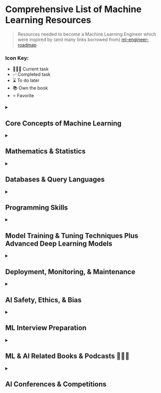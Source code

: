 # Comprehensive List of Machine Learning Resources

> Resources needed to become a Machine Learning Engineer which were inspired by (and many links borrowed from) [ml-engineer-roadmap](https://github.com/enkaranfiles/Machine-Learning-Engineer-Roadmap)

### Icon Key:
- 👩🏼‍💻 Current task
- ✅ Completed task
- ⌛️ To do later
- 📚 Own the book
- ⭐️ Favorite

<details>
<summary><h2>Core Concepts of Machine Learning</h2></summary>

### Fundamentals
- **General ML**
  - [The cold start problem: how to break into machine learning](https://towardsdatascience.com/the-cold-start-problem-how-to-break-into-machine-learning-732ee9fedf1d) ✅
  - [How to Start Learning Machine Learning?](https://www.geeksforgeeks.org/how-to-start-learning-machine-learning/) ✅
  - [How you can get a world-class machine learning education for free](https://elitedatascience.com/learn-machine-learning#step-0) ✅
  - [Getting Started with Applied Machine Learning](https://machinelearningmastery.com/start-here/#getstarted) ✅
  - [Get started with AI and machine learning in 3 months](https://medium.com/@gordicaleksa/get-started-with-ai-and-machine-learning-in-3-months-5236d5e0f230) ✅ ⭐️
  - [HarvardX: Data Science: Machine Learning](https://www.edx.org/learn/machine-learning/harvard-university-data-science-machine-learning) ⌛️

- **Deep Learning**
  - [Inside Deep Learning: Math, Algorithms, Models](https://a.co/d/02Fq4g2S) 📚⌛️
  - [Generative Deep Learning: Teaching Machines To Paint, Write, Compose, and Play](https://a.co/d/05eavlbG) ⌛️
  - [Practical Deep Learning for Coders](https://course.fast.ai) ⌛️

### Core Concepts
- **The Big Picture**
- **Data Preprocessing**
- **Optimization**
- **Model Evaluation**
- **Sampling & Splitting**
- **Ensemble Learning**

### Learning Paradigms
- **Supervised Learning**
  - [The Supervised Learning Workshop](https://www.amazon.com/Supervised-Learning-Workshop-Interactive-Understanding-ebook/dp/B085DQVYHH/)
  - [The Hundred-Page Machine Learning Book](https://www.amazon.com/Hundred-Page-Machine-Learning-Book/dp/199957950X/)
  - [Supervised Learning Crash Course](https://www.youtube.com/watch?v=4qVRBYAdLAo)
  - [An Introduction to Linear Regression](https://www.youtube.com/watch?v=zPG4NjIkCjc)
  - [Supervised Learning | Linear Regression](https://www.youtube.com/watch?v=lv4wQ9JCg8M)
  - [Simple Linear Regression](https://www.youtube.com/watch?v=ZkjP5RJLQF4&list=PLIeGtxpvyG-LoKUpV0fSY8BGKIMIdmfCi)

- **Unsupervised Learning**
  - [Hands-On Unsupervised Learning Using Python](https://www.amazon.com/Hands-Unsupervised-Learning-Using-Python/dp/1492035645/)
  - [Unsupervised learning explained](https://www.youtube.com/watch?v=lEfrr0Yr684)
  - [Unsupervised Learning Crash Course](https://www.youtube.com/watch?v=JnnaDNNb380)

### Essential Libraries
- **Numpy**
  - [Python NumPy tutorials for Beginners](https://www.youtube.com/watch?v=GB9ByFAIAH4)
  - [NumPy tutorials 2020](https://www.youtube.com/watch?v=8Y0qQEh7dJg)
  - [Introduction to NumPy](https://www.youtube.com/watch?v=NVTWjd_UpzM&list=PLzgPDYo_3xukqLLjNeuCxj4CwvkJin03Z)
  - [Introduction to Numerical Computing with NumPy](https://www.youtube.com/watch?v=ZB7BZMhfPgk)

- **Pandas**
  - [Complete Python Pandas Data Science Tutorial](https://www.youtube.com/watch?v=vmEHCJofslg)
  - [Introduction to Data Processing in Python with Pandas](https://www.youtube.com/watch?v=5rNu16O3YNE)
  - [Solving real world data science tasks with Python Pandas!](https://www.youtube.com/watch?v=eMOA1pPVUc4)
  - [Python Pandas by Derek Banas](https://www.youtube.com/watch?v=ZyhVh-qRZPA&list=PL-osiE80TeTsWmV9i9c58mdDCSskIFdDS)

- **Scikit-learn**
  - [Machine Learning with PyTorch and Scikit-Learn](https://a.co/d/03kjoWyM) 📚
  - [Data science From scratch using Python](https://www.amazon.com/Data-Science-Scratch-Principles-Python/dp/1492041130/)
  - [Scikit-Learn Course - Machine Learning in Python Tutorial](https://www.youtube.com/watch?v=pqNCD_5r0IU)
  - [Real-World Python Machine Learning Tutorial w/ Scikit Learn](https://www.youtube.com/watch?v=M9Itm95JzL0)
  - [Machine Learning with Scikit-Learn, Part 1](https://www.youtube.com/watch?v=4PXAztQtoTg)
  - [Machine Learning with scikit-learn Part 2](https://www.youtube.com/watch?v=gK43gtGh49o)
  - [Machine Learning with Python](https://www.youtube.com/watch?v=gmvvaobm7eQ&list=PLeo1K3hjS3uvCeTYTeyfe0-rN5r8zn9rw)
  
- **Pytorch:**
  - [Pytorch Complete Beginner Course](https://www.youtube.com/watch?v=EMXfZB8FVUA&list=PLqnslRFeH2UrcDBWF5mfPGpqQDSta6VK4)
  - [Pytorch Examples](https://github.com/pytorch/examples)
  - [Pytorch Tutorials Yunjey](https://github.com/yunjey/pytorch-tutorial)
  - [Pytorch Tutorials](https://github.com/pytorch/tutorials)
  - [Pytorch Tutorials](https://www.youtube.com/watch?v=2S1dgHpqCdk&list=PLhhyoLH6IjfxeoooqP9rhU3HJIAVAJ3Vz)
  - [Pytorch for Deep Learning](https://www.youtube.com/watch?v=GIsg-ZUy0MY)
  - [Neural Network Programming with Pytorch](https://www.youtube.com/watch?v=v5cngxo4mIg&list=PLZbbT5o_s2xrfNyHZsM6ufI0iZENK9xgG)
  - [Lecture Pytorch (NYU)](https://www.youtube.com/watch?v=0bMe_vCZo30&list=PLLHTzKZzVU9eaEyErdV26ikyolxOsz6mq)
  - [Programming PyTorch for Deep Learning: Creating and Deploying Deep Learning Applications](https://www.amazon.com/Programming-PyTorch-Deep-Learning-Applications/dp/1492045357/ref=sr_1_3?dchild=1&keywords=pytorch&qid=1604315349&s=books&sr=1-3)
  - [Deep Learning with PyTorch: Build, train, and tune neural networks using Python tools](https://www.amazon.com/Deep-Learning-PyTorch-Eli-Stevens/dp/1617295264/ref=sr_1_2?dchild=1&keywords=pytorch&qid=1604315349&s=books&sr=1-2)
  - [Deeplizard: Neural Network Programming - Deep Learning with PyTorch](https://www.youtube.com/playlist?list=PLZbbT5o_s2xrfNyHZsM6ufI0iZENK9xgG)
  - [PyTorch internals](https://blog.ezyang.com/2019/05/pytorch-internals/)

- **Tensorflow & Keras:**
  - [Hands-On Machine Learning with Scikit-Learn, Keras, and TensorFlow: Concepts, Tools, and Techniques to Build Intelligent Systems](https://a.co/d/04EULzBl)
  - [Datacamp: Introduction to TensorFlow in Python](https://www.datacamp.com/courses/introduction-to-tensorflow-in-python)
  - [Datacamp: Deep Learning in Python](https://www.datacamp.com/courses/deep-learning-in-python)
  - [Datacamp: Introduction to Deep Learning with Keras](https://www.datacamp.com/courses/deep-learning-with-keras-in-python)
  - [Datacamp: Advanced Deep Learning with Keras](https://www.datacamp.com/courses/advanced-deep-learning-with-keras-in-python)
  - [Deeplizard: Keras - Python Deep Learning Neural Network API](https://www.youtube.com/playlist?list=PLZbbT5o_s2xrwRnXk_yCPtnqqo4_u2YGL)
  - [Udacity: Intro to TensorFlow for Deep Learning](https://www.udacity.com/course/intro-to-tensorflow-for-deep-learning--ud187)
  - [Deep Learning with Swift for TensorFlow](https://a.co/d/0bcGgzme) 📚

### Advanced Topics
- **Neural Networks**
  - [Neural Networks by 3Blue1Brown](https://www.youtube.com/watch?v=aircAruvnKk&list=PLZHQObOWTQDNU6R1_67000Dx_ZCJB-3pi) ✅ ⭐️
  - [Beginner Intro to Neural Networks](https://www.youtube.com/watch?v=ZzWaow1Rvho&list=PLxt59R_fWVzT9bDxA76AHm3ig0Gg9S3So)
  - [CS231 winter 2016](https://www.youtube.com/watch?v=NfnWJUyUJYU&list=PLkt2uSq6rBVctENoVBg1TpCC7OQi31AlC)
  - [Make Your Own Neural Network (Book)](https://www.amazon.com/Make-Your-Own-Neural-Network-ebook/dp/B01EER4Z4G/)
  - [Neural Networks and Deep Learning: A Textbook](https://www.amazon.com/Neural-Networks-Deep-Learning-Textbook/dp/3319944622/)
  - [Deep Learning (Adaptive Computation and Machine Learning series)](https://www.amazon.com/Deep-Learning-Adaptive-Computation-Machine/dp/0262035618/)
  - [Neural Network Full Course](https://www.youtube.com/watch?v=ob1yS9g-Zcs)
  - [Basics of Neural Networks (3Blue1Brown series)](https://www.youtube.com/playlist?list=PLZHQObOWTQDNU6R1_67000Dx_ZCJB-3pi)
 
- **Natural Language Processing:**
  - [Natural Language Processing with Transformers](https://transformersbook.com/)
  - [Stanford CS224U: Natural Language Understanding \| Spring 2019](https://www.youtube.com/playlist?list=PLoROMvodv4rObpMCir6rNNUlFAn56Js20)
  - [Stanford CS224N: Stanford CS224N: NLP with Deep Learning \| Winter 2019](https://www.youtube.com/playlist?list=PLoROMvodv4rOhcuXMZkNm7j3fVwBBY42z)
  - [CMU: Low-resource NLP Bootcamp 2020](https://www.youtube.com/playlist?list=PL8PYTP1V4I8A1CpCzURXAUa6H4HO7PF2c)
  - [CMU Multilingual NLP 2020](http://demo.clab.cs.cmu.edu/11737fa20/)
  - [Datacamp: Feature Engineering for NLP in Python](https://www.datacamp.com/courses/feature-engineering-for-nlp-in-python)
  - [Datacamp: Natural Language Processing Fundamentals in Python](https://www.datacamp.com/courses/natural-language-processing-fundamentals-in-python)
  - [Datacamp: Regular Expressions in Python](https://www.datacamp.com/courses/regular-expressions-in-python)
  - [Datacamp: RNN for Language Modeling](https://www.datacamp.com/courses/recurrent-neural-networks-for-language-modeling-in-python)
  - [Datacamp: Natural Language Generation in Python](https://www.datacamp.com/courses/natural-language-generation-in-python)
  - [Datacamp: Building Chatbots in Python](https://www.datacamp.com/courses/building-chatbots-in-python)
  - [Datacamp: Sentiment Analysis in Python](https://www.datacamp.com/courses/sentiment-analysis-in-python)
  - [Datacamp: Machine Translation in Python](https://www.datacamp.com/courses/machine-translation-in-python)

- **Generative AI:**
  - [Article: OpenAI Prompt Engineering](https://platform.openai.com/docs/guides/prompt-engineering)
  - [Article: Your AI Product Needs Evals](https://hamel.dev/blog/posts/evals)
  - [Article: Prompting Fundamentals and How to Apply them Effectively](https://eugeneyan.com/writing/prompting/)
  - [Article: Task-Specific LLM Evals that Do & Don't Work](https://eugeneyan.com/writing/evals/)
  - [Article: LLM From the Trenches: 10 Lessons Learned Operationalizing Models at GoDaddy](https://www.godaddy.com/resources/news/llm-from-the-trenches-10-lessons-learned-operationalizing-models-at-godaddy#h-3-prompts-aren-t-portable-across-models)
  - [Article: Prompt Engineering(Liliang Weng)](https://lilianweng.github.io/posts/2023-03-15-prompt-engineering/)
  - [Article: Prompt Engineering 201: Advanced methods and toolkits](https://amatria.in/blog/prompt201)
  - [DeepLearning.AI: Building and Evaluating Advanced RAG Applications](https://www.deeplearning.ai/short-courses/building-evaluating-advanced-rag/)
  - [DeepLearning.AI: Efficiently Serving LLMs](https://www.deeplearning.ai/short-courses/efficiently-serving-llms/)
  - [DeepLearning.AI: Finetuning Large Language Models](https://www.deeplearning.ai/short-courses/finetuning-large-language-models/)
  - [DeepLearning.AI: Vector Databases: from Embeddings to Applications](https://www.deeplearning.ai/short-courses/vector-databases-embeddings-applications/)
  - [DeepLearning.AI: Reinforcement Learning from Human Feedback](https://www.deeplearning.ai/short-courses/reinforcement-learning-from-human-feedback)
  - [DeepLearning.AI: Advanced Retrieval for AI with Chroma](https://www.deeplearning.ai/short-courses/advanced-retrieval-for-ai/)
  - [DeepLearning.AI: Automated Testing for LLMOps](https://www.deeplearning.ai/short-courses/automated-testing-llmops/)
  - [DeepLearning.AI: Red Teaming LLM Applications](https://www.deeplearning.ai/short-courses/red-teaming-llm-applications/)
  - [LLMOps: Building with LLMs](https://www.comet.com/site/llm-course/)
  - [LLM Bootcamp - Spring 2023](https://fullstackdeeplearning.com/llm-bootcamp/spring-2023/)
  - [Large Language Models with Semantic Search](https://www.deeplearning.ai/short-courses/large-language-models-semantic-search)
  - [Karpathy: Intro to Large Language Models](https://www.youtube.com/watch?v=zjkBMFhNj_g)
  - [Karpathy: Let's build the GPT Tokenizer](https://www.youtube.com/watch?v=zduSFxRajkE)
  - [Youtube: A Hackers' Guide to Language Models](https://www.youtube.com/watch?v=jkrNMKz9pWU)
  - [Youtube: A Survey of Techniques for Maximizing LLM Performance](https://www.youtube.com/watch?v=ahnGLM-RC1Y)
  - [Youtube: Prompt Engineering Overview](https://www.youtube.com/watch?v=dOxUroR57xs)
  - [Youtube: Building Blocks for LLM Systems & Products: Eugene Yan](https://www.youtube.com/watch?v=LzeC1AQ-U5o)

### Projects & Resources
- [Andrew ng Machine Learning Course](https://www.youtube.com/watch?v=PPLop4L2eGk&list=PLLssT5z_DsK-h9vYZkQkYNWcItqhlRJLN)
- [Standford CS229: Machine Learning](https://www.youtube.com/watch?v=jGwO_UgTS7I&list=PLoROMvodv4rMiGQp3WXShtMGgzqpfVfbU)
- [Deep Learning Essentials , Mila University](https://courses.edx.org/courses/course-v1:UMontrealX+IVADO-DL-101+1T2020/course/)
- [Deep Learning 2019 by jermy howard- Fast.ai](https://www.youtube.com/watch?v=XfoYk_Z5AkI&list=PLg-t4nYxPnPqoD1vdrBonrkarMZIz3KTx)
- [Machine Learning and Deep Learning Fundamentals](https://www.youtube.com/watch?v=gZmobeGL0Yg&list=PLZbbT5o_s2xq7LwI2y8_QtvuXZedL6tQU)
- [Deep Learning Theories](https://www.youtube.com/watch?v=kCj51pTQPKI&list=PLwUqqMt5en7fFLwSDa9V3JIkDam-WWgqy)
- [Introduction to deep learning fall 2019 - CMU](https://www.youtube.com/watch?v=LmIjgmijyiI&list=PLp-0K3kfddPwz13VqV1PaMXF6V6dYdEsj&index=1)
- [Complete deep learning by krish naik](https://www.youtube.com/watch?v=9jA0KjS7V_c&list=PLZoTAELRMXVPGU70ZGsckrMdr0FteeRUi)
- [Deep Learning for Coders with Fastai and PyTorch: AI Applications Without a PhD](https://www.amazon.com/Deep-Learning-Coders-fastai-PyTorch/dp/1492045527/ref=sr_1_5?dchild=1&keywords=deep+learning&qid=1604315303&s=books&sr=1-5)
- [MLcourse.ai by Yury Kashnitskiy](https://www.youtube.com/watch?v=QKTuw4PNOsU&list=PLVlY_7IJCMJeRfZ68eVfEcu-UcN9BbwiX)
- [Complete machine learning course by Krish Naik](https://www.youtube.com/watch?v=bPrmA1SEN2k&list=PLZoTAELRMXVPBTrWtJkn3wWQxZkmTXGwe)
- [Applied machine learning course 2020](https://www.youtube.com/watch?v=d79mzijMAw0&list=PL_pVmAaAnxIRnSw6wiCpSvshFyCREZmlM)
- [Machine Learning Algorithms](https://www.youtube.com/watch?v=NUXdtN1W1FE&list=PLEiEAq2VkUULNa6MHQAZSOBxzB6HHFXj4)
- [How to make your first Kaggle submission from scratch! (Titanic Dataset)](https://www.youtube.com/watch?v=f1y9wDDxWnA)
- [End to end ML pipeline to solve real-world industry problems | Machine Learning](https://www.youtube.com/watch?v=SH5nlNY5cO4)
- [Building a Movie Recommendation Engine | Machine Learning Projects](https://www.youtube.com/watch?v=XoTwndOgXBM)
- [Face Recognition using PCA | Face Recognition Machine Learning](https://www.youtube.com/watch?v=g4Urfno4aTc)
- [Machine Learning From Scratch](https://www.youtube.com/watch?v=ngLyX54e1LU&list=PLqnslRFeH2Upcrywf-u2etjdxxkL8nl7E)
- [An End-to End Data Science Project on California Housing Price Prediction](https://www.youtube.com/watch?v=kUsNb_gOo_s)
- [Machine Learning Engineering](https://www.amazon.com/Machine-Learning-Engineering-Andriy-Burkov/dp/1999579577/ref=sr_1_2?dchild=1&keywords=machine+learning&qid=1604314928&s=books&sr=1-2)
- [Building Machine Learning Powered Applications: Going from Idea to Product](https://www.amazon.com/Building-Machine-Learning-Powered-Applications/dp/149204511X/ref=sr_1_6?dchild=1&keywords=machine+learning&qid=1604314954&s=books&sr=1-6)
- https://github.com/ZuzooVn/machine-learning-for-software-engineers
- https://github.com/Avik-Jain/100-Days-Of-ML-Code
- https://github.com/yanshengjia/ml-road
- [8 Fun Machine Learning Projects For Beginners](https://elitedatascience.com/machine-learning-projects-for-beginners)
 
### Datasets
- [U.S. Dovernment Datasets](https://data.gov)
- [UC Irvine Machine Learning Dataset Repository](https://archive.ics.uci.edu)
- [GitHub list of public datasets](https://github.com/awesomedata/awesome-public-datasets)
- [70+ machine Learning Datasets](https://data-flair.training/blogs/machine-learning-datasets/)
- [Article on Beginner Level Datasets](https://medium.com/machine-learning-india/getting-started-in-data-science-beginner-level-datasets-376ffe60c6fe)
</details>

</details><details><summary><h2>Mathematics & Statistics</h2></summary>
 
### Basics
- [Essential Math for Data Science: Take Control of Your Data with Fundamental Linear Algebra, Probability, and Statistics](https://a.co/d/0fqGWArP) 📚
- [Broadcasting](https://cs231n.github.io/python-numpy-tutorial/#numpy-broadcasting)

### Linear Algebra
- https://github.com/fastai/numerical-linear-algebra
- [Essence of Linear Algebra by 3Blue1Brown](https://www.youtube.com/watch?v=fNk_zzaMoSs&list=PLZHQObOWTQDPD3MizzM2xVFitgF8hE_ab)
- [Mathematics for Machine Learning (Linear Algebra)](https://www.youtube.com/watch?v=T73ldK46JqE&list=PLiiljHvN6z1_o1ztXTKWPrShrMrBLo5P3)
- [Matrices](https://www.youtube.com/watch?v=eV3NidpjfNg&list=PLEbnTDJUr_IdiveZ4bvOc1Oh2zEp7J8z6)
- [Mathematics for Machine Learning: Linear Algebra](https://www.youtube.com/watch?v=tVQZvJwi-ec)
- [Linear Algebra and Optimization for Machine Learning: A Textbook](https://a.co/d/0gAB515I)

### Calculus
- [Essence of Calculus By 3Blue1Brown](https://www.youtube.com/watch?v=WUvTyaaNkzM&list=PLZHQObOWTQDMsr9K-rj53DwVRMYO3t5Yr)
- [Calculus Introduction](https://www.youtube.com/watch?v=rCxi-O79sVo)
- [Calculus by Professor Leonard](https://www.youtube.com/watch?v=fYyARMqiaag&list=PLF797E961509B4EB5)
- [Calculus full College Course](https://www.youtube.com/watch?v=HfACrKJ_Y2w)
- [Calculus by Khan Academy](https://www.youtube.com/watch?v=EKvHQc3QEow&list=PL19E79A0638C8D449)

### Probability & Statistics
- [Statistics Fundamentals by StatsQuest](https://www.youtube.com/watch?v=qBigTkBLU6g&list=PLblh5JKOoLUK0FLuzwntyYI10UQFUhsY9)
- [Statistics by Khan Academy](https://www.youtube.com/watch?v=uhxtUt_-GyM&list=PL1328115D3D8A2566)
- [Statistics by Professor Leonard](https://www.youtube.com/watch?v=9FtHB7V14Fo&list=PL5102DFDC6790F3D0)
- [Statistics full University Course on Data Science](https://www.youtube.com/watch?v=xxpc-HPKN28)
- [Probability by Khan Academy](https://www.youtube.com/watch?v=uzkc-qNVoOk&list=PLC58778F28211FA19)
- [Probability Basics by 365 Data Science](https://www.youtube.com/watch?v=WsnBNjXP0CM&list=PLaFfQroTgZnxtnfht3BzBHVfxodX9AR9F)
- [Bayesian Statistics Made Simple (Scipy)](https://www.youtube.com/watch?v=-X0BiV9n_fQ)
- [Think Stats: Exploratory Data Analysis][(https://a.co/d/0aDqJBfV)
- [Practical Statistics for Data Scientists: 50+ Essential Concepts Using R and Python](https://www.amazon.com/Practical-Statistics-Data-Scientists-Essential/dp/149207294X/ref=sr_1_1?dchild=1&keywords=statistics&qid=1604311077&s=books&sr=1-1)
- [Naked Statistics](https://www.amazon.com/Naked-Statistics-Stripping-Dread-Data/dp/039334777X/ref=sr_1_2?dchild=1&keywords=statistics&qid=1604311077&s=books&sr=1-2)
- [Machine Learning: A Probabilistic Perspective (Adaptive Computation and Machine Learning series)](https://www.amazon.com/Machine-Learning-Probabilistic-Perspective-Computation/dp/0262018020)
- [Pattern Recognition and Machine Learning (Information Science and Statistics) by Christopher M. Bishop (Author)](https://www.amazon.com/Pattern-Recognition-Learning-Information-Statistics/dp/0387310738)
- [The Elements of Statistical Learning: Data Mining, Inference, and Prediction, Second Edition](https://hastie.su.domains/ElemStatLearn/)
- [Mathematics for Machine Learning](https://mml-book.github.io/)
- [An Introduction to Statistical Learning](https://www.statlearning.com/)
- [Essentials of Statistics by Monica Wahi](https://www.youtube.com/watch?v=8mxrwJcB2eI&list=PL64SCLAD3d1FlVowhKnYrY7JGuVd24HWm&ab_channel=MonikaWahi)

</details><details><summary><h2>Databases & Query Languages</h2></summary>
  
- **Database Concepts**
  - [Column vs Row Oriented Databases](https://www.youtube.com/watch?v=Vw1fCeD06YI)
  - [Introduction to noSQl database](https://www.youtube.com/watch?v=xQnIN9bW0og)
  - [ Nosql vs Sql ](https://www.youtube.com/watch?v=ZS_kXvOeQ5Y)
  - [Udacity: Database Systems Concepts & Design](https://www.udacity.com/course/database-systems-concepts-design--ud150)
  - [Datacamp: Database Design](https://www.datacamp.com/courses/database-design)  
- **SQL and Relational Databases**
  - [Learning MYSQL](https://www.youtube.com/watch?v=a9W7OpS4LfI&list=PLyuRouwmQCjlXvBkTfGeDTq79r9_GoMt9)
  - [Udacity: Intro to relational database](https://www.udacity.com/course/intro-to-relational-databases--ud197)
  - [Datacamp: Introduction to Databases in Python](https://www.datacamp.com/courses/introduction-to-relational-databases-in-python)
  - [Datacamp: Intro to SQL for Data Science](https://www.datacamp.com/courses/intro-to-sql-for-data-science)
  - [Datacamp: Intermediate SQL](https://www.datacamp.com/courses/intermediate-sql)
  - [Datacamp: Joining Data in PostgreSQL](https://www.datacamp.com/courses/joining-data-in-postgresql)
- **Advanced SQL and Data Analysis**
  - [Udacity: SQL for Data Analysis](https://www.udacity.com/course/sql-for-data-analysis--ud198)
  - [Datacamp: Exploratory Data Analysis in SQL](https://www.datacamp.com/courses/sql-for-exploratory-data-analysis)
  - [Datacamp: Applying SQL to Real-World Problems](https://www.datacamp.com/courses/applying-sql-to-real-world-problems)
  - [Datacamp: Analyzing Business Data in SQL](https://www.datacamp.com/courses/analyzing-business-data-in-sql)
  - [Datacamp: Reporting in SQL](https://www.datacamp.com/courses/reporting-in-sql)
  - [Datacamp: Data-Driven Decision Making in SQL](https://www.datacamp.com/courses/data-driven-decision-making-with-sql)
- **NoSQL Databases**
   - [Redis Crash Course](https://www.youtube.com/watch?v=Hbt56gFj998)
   - [5 use Cases of Redis](https://www.youtube.com/watch?v=znjGckK8abw)
</details>

</details><details><summary><h2>Programming Skills</h2></summary>
 
### Data Structures & Algorithms
- [Algorithms by Abdul Bari](https://www.youtube.com/watch?v=0IAPZzGSbME&list=PLDN4rrl48XKpZkf03iYFl-O29szjTrs_O)
- [Algorithms Lectures](https://www.youtube.com/watch?v=aGjL7YXI31Q&list=PLEbnTDJUr_IeHYw_sfBOJ6gk5pie0yP-0)
- [CS Dojo Data structures and Algorithms](https://www.youtube.com/watch?v=bum_19loj9A&list=PLBZBJbE_rGRV8D7XZ08LK6z-4zPoWzu5H)
- [Dynamic Programming](https://www.youtube.com/watch?v=jTjRGe0wRvI&list=PLVrpF4r7WIhTT1hJqZmjP10nxsmrbRvlf)
- [Data Structures by Neso Academy](https://www.youtube.com/watch?v=xLetJpcjHS0&list=PLBlnK6fEyqRj9lld8sWIUNwlKfdUoPd1Y&index=1)
- [Algorithmic Design and Techniques](https://www.edx.org/course/algorithmic-design-and-techniques)
- [Graph Algorithms](https://www.edx.org/course/graph-algorithms)
- [NP-Complete Problems](https://www.edx.org/course/np-complete-problems)
- [Grokking Algorithms: An Illustrated Guide for Programmers and Other Curious People](https://a.co/d/01VSUve4)

### Languages
- **Python:**
  - [Python for Data Analysis: Data Wrangling with pandas, NumPy, and Jupyter](https://a.co/d/0gzV89xk) 📚
  - [Automate The Boring Stuff with Python](https://automatetheboringstuff.com/)
  - [Python Crash Course by Erric Matthes](https://a.co/d/09Tjn2fs)
  - [Learning Python by Mark Lutz](https://www.oreilly.com/library/view/learning-python-5th/9781449355722/)
  - [Python OOP by Corey Schafer](https://www.youtube.com/watch?v=ZDa-Z5JzLYM&list=PL-osiE80TeTsqhIuOqKhwlXsIBIdSeYtc)
  - [Python OOP for beginners](https://www.youtube.com/watch?v=JeznW_7DlB0)
  - [OOP in python](https://www.youtube.com/watch?v=MikphENIrOo)
  - https://towardsdatascience.com/beginners-guide-to-machine-learning-with-python-b9ff35bc9c51
  - [Advanced Python Programming](https://www.youtube.com/watch?v=9VFc55nlVx8&list=PLL2hlSFBmWwyJ9dh3Rrr1sw8l4e4SLMx1&index=1)

- **C++:**
  - [C++ OOP by derek banas](https://www.youtube.com/watch?v=ZOKLjJF54Xc)
  - [C++ Programming All-in-one (beginner to advanced)](https://www.youtube.com/watch?v=_bYFu9mBnr4)
  - [Object Oriented Programming in C++](https://www.youtube.com/watch?v=AGrcyWV7hL8&list=PLrjkTql3jnm-Voi7giH4JITCi6cuZSN42&index=1)
  - [Data Structures using C++](https://www.youtube.com/watch?v=XCyuHSJS7XE&list=PLIY8eNdw5tW_zX3OCzX7NJ8bL1p6pWfgG)

- **Java:**
  - [Easy to Advanced Data Structure using Java](https://www.youtube.com/watch?v=RBSGKlAvoiM&t=10854s)

- **R:**

### Software design & Architecture
- [Designing Machine Learning Systems: An Iterative Process for Production-Ready Applications](https://a.co/d/0iO9WJJB) 📚👩🏼‍💻
- [Software Design using Python](https://www.youtube.com/watch?v=FLtqAi7WNBY&list=PLzMcBGfZo4-nVu4ANTe7NuU0Ny6_oyQmV)
- [A philosophy of Software Design](https://www.youtube.com/watch?v=bmSAYlu0NcY)
- [Software Design in 21st Century by Martin Flower](https://www.youtube.com/watch?v=6wDoopbtEqk)
- [SOLID using Python](https://www.youtube.com/watch?v=acmPg6aV-Zs&list=PLyLkn_nipSjNVOpdOG-nETxKfgEpbubMQ)
- [Be a Better Developer by Using SOLID design principles](https://www.youtube.com/watch?v=rtmFCcjEgEw)

### Design Patterns
- [Design Patterns in Object Oriented Programming](https://www.youtube.com/watch?v=v9ejT8FO-7I&list=PLrhzvIcii6GNjpARdnO4ueTUAVR9eMBpc)
- [Design Patterns in Python](https://www.youtube.com/watch?v=bsyjSW46TDg&t=966s)

</details><details><summary><h2>Model Training & Tuning Techniques Plus Advanced Deep Learning Models</h2></summary>
 
- [Article on Life Cycle of a Data Science Project](https://medium.com/machine-learning-india/the-life-cycle-of-a-data-science-project-d614d8d233b7) ✅
- [Adam: A Method for Stochastic Optimization](https://arxiv.org/abs/1412.6980)
- [Batch Normalization: Accelerating Deep Network Training by Reducing Internal Covariate Shift](https://arxiv.org/abs/1502.03167)
- [Layer Normalization](https://arxiv.org/abs/1607.06450)
- [Intriguing properties of neural networks](https://arxiv.org/abs/1312.6199)
- [Transformer-XL: Attentive Language Models Beyond a Fixed-Length Context](https://arxiv.org/abs/1901.02860)
- [Autoformalization with Large Language Models](https://arxiv.org/abs/2205.12615)
- [Memorizing Transformers](https://arxiv.org/abs/2203.08913)
- [Which Algorithmic Choices Matter at Which Batch Sizes? Insights From a Noisy Quadratic Model](https://arxiv.org/abs/1907.04164)
- [Tensor Programs V: Tuning Large Neural Networks via Zero-Shot Hyperparameter Transfer](https://arxiv.org/abs/2203.03466)
- [A Simple Framework for Contrastive Learning of Visual Representations](https://arxiv.org/abs/2002.05709)

</details><details><summary><h2>Deployment, Monitoring, & Maintenance</h2></summary>
 
### MLOps
- [What are MLOps and Why Does it Matter?](https://medium.com/@ODSC/what-are-mlops-and-why-does-it-matter-8cff060d4067) ✅
- [MLOps: Overview of Machine Learning Operations on the Cloud AISC](https://www.youtube.com/watch?v=VU5Em1qkWDU)
- [Machine Learning Design Patterns: Solutions to Common Challenges in Data Preparation, Model Building, and MLOps](https://www.amazon.com/Machine-Learning-Design-Patterns-Preparation/dp/1098115783/ref=sr_1_1?dchild=1&keywords=MLops&qid=1604314055&s=books&sr=1-1)
- [MLops Community "Videos Collection"](https://www.youtube.com/watch?v=hqxQO7MoQIE&list=PL3vkEKxWd-uvXEsuCAEfQhdvDRc7X_jOx)
- [MLOps: Machine Learning as an Engineering Discipline](https://towardsdatascience.com/ml-ops-machine-learning-as-an-engineering-discipline-b86ca4874a3f)
- [MLOps with Ray](https://a.co/d/0e4j5ycK)

### Testing
- [Python Testing with pytest: Simple, Rapid, Effective, and Scalable](https://www.amazon.com/Python-Testing-pytest-Effective-Scalable/dp/1680502409)
- [Learn Pytest in 60 minutes](https://www.youtube.com/watch?v=bbp_849-RZ4)
- [Pytest: Test Framework](https://www.youtube.com/watch?v=CNB1iRv5hZo&list=PLFGoYjJG_fqoMMmCKLeLGQzh6Jz4CmO2Y)
- [Python testing 101 with Pytest](https://www.youtube.com/watch?v=etosV2IWBF0)
- [Testing Your code with Pytest](https://www.youtube.com/watch?v=LX2ksGYXJ80)

### Cloud
- [Introduction to Cloud](https://www.youtube.com/watch?v=usYySG1nbfI)
- [Cloud Computing Full Course](https://www.youtube.com/watch?v=EN4fEbcFZ_E)
- [Aws for Beginners](https://www.youtube.com/watch?v=k1RI5locZE4)
- [What is serverless?](https://www.youtube.com/watch?v=Fx3ZGy-mbV4)
- [Introduction to AWS Lambda and Serverless Architecture](https://www.youtube.com/watch?v=EBSdyoO3goc)
- [AWS S3 Tutorial](https://www.youtube.com/watch?v=9HsEMyKrlnw)
- [AWS SageMaker for ML and DL](https://www.youtube.com/watch?v=LkR3GNDB0HI&list=PLZoTAELRMXVONh5mHrXowH6-dgyWoC_Ew)

### Containerization
- [Docker for Beginners](https://www.youtube.com/watch?v=fqMOX6JJhGo)
- [This is how docker works! The fun way](https://www.youtube.com/watch?v=-NzfOhSAZpA)
- [Docker Beginner Tutorial](https://www.youtube.com/watch?v=wi-MGFhrad0&list=PLhW3qG5bs-L99pQsZ74f-LC-tOEsBp2rK)
- [Docker Tutorials For Beginners](https://www.youtube.com/watch?v=3c-iBn73dDE)
- [Simplify all things with Docker-Compose](https://www.youtube.com/watch?v=QeQ2MH5f_BE)
- [What is kubernetes?](https://www.youtube.com/watch?v=VnvRFRk_51k)
- [Kubernetes in 5 mins](https://www.youtube.com/watch?v=PH-2FfFD2PU)
- [Kubernetes beginners Tutorials](https://www.youtube.com/watch?v=l_lWfipUimk&list=PLhW3qG5bs-L8EU_Oocu6RkNPpYpaamtXX)

### API Development
- [Learn Flask](https://www.youtube.com/watch?v=Z1RJmh_OqeA)
- [Building a Flask Rest API](https://www.youtube.com/watch?v=GMppyAPbLYk)
- [Deploy machine learning model using Flask](https://www.youtube.com/watch?v=UbCWoMf80PY)
- [How to deploy machine learning model in Production](https://www.youtube.com/watch?v=-UYyyeYJAoQ)

</details><details><summary><h2>AI Safety, Ethics, & Bias</h2></summary>
 
- [Center for AI Safety](https://www.safe.ai)
- [Stanford Center for AI Safety](https://aisafety.stanford.edu)
- ["The Alignment Problem: Machine Learning and Human Values" by Brian Christian](https://brianchristian.org/the-alignment-problem)
- ["Superintelligence: Paths, Dangers, Strategies" by Nick Bostrom](https://amazon.com/Superintelligence-Paths-Dangers-Strategies-Nick-Bostrom/dp/0198739834)
- [Concrete Problems in AI Safety](https://arxiv.org/abs/1606.06565)
- [AI Safety Research at OpenAI](https://openai.com/research)
- [AI Alignment Forum](https://alignmentforum.org)
- [Center for Human-Compatible AI](https://humancompatible.ai)
- [Future of Humanity Institute at Oxford University](https://fhi.ox.ac.uk)
- [Ethics of Artificial Intelligence and Robotics](https://plato.stanford.edu/entries/ethics-ai)
- [Machine Intelligence Research Institute (MIRI)](https://intelligence.org)
- [Roman Yampolskiy: Dangers of Superintelligent AI | Lex Fridman Podcast](https://www.youtube.com/watch?v=NNr6gPelJ3E)

</details><details><summary><h2>ML Interview Preparation</h2></summary> 
 
- [Machine Learning Interviews by Susan Shu Chang](https://a.co/d/09J99BH3) 📚
- https://github.com/alexeygrigorev/data-science-interviews
- [Introduction to Machine Learning Interviews Book](https://huyenchip.com/ml-interviews-book/)

</details><details><summary><h2>ML & AI Related Books & Podcasts 👩🏼‍💻 </h2></summary>
 
- [Quick Start Guide to Large Language Models: Strategies and Best Practices for Using ChatGPT and Other LLMs](https://a.co/d/0d3Btiqm) 📚👩🏼‍💻
- [Deep Learning (Adaptive Computation and Machine Learning series)](https://a.co/d/06t5y3xr) 📚
- [The Coming Wave](https://a.co/d/08w5jQQU) 📚👩🏼‍💻
- [Superintelligence: Paths, Dangers, Strategies](https://a.co/d/0czbkhMV)
- [One year of deep learning](https://www.fast.ai/2019/01/02/one-year-of-deep-learning/) ✅
- [Aravind Srinivas: Perplexity CEO on Future of AI, Search & the Internet | Lex Fridman Podcast](https://www.youtube.com/watch?v=e-gwvmhyU7A) ✅
- [Becoming a Data Head: How to Think, Speak, and Understand Data Science, Statistics, and Machine Learning](https://a.co/d/08OHdpNh)
- [Everything Is Predictable: How Bayesian Statistics Explain Our World](https://a.co/d/0fvOBZ6q)
- [Gödel, Escher, Bach: An Eternal Golden Braid](https://a.co/d/0eLGaTHc)

</details><details><summary><h2>AI Conferences & Competitions</h2></summary>
 
- [ICML (International Conference on Machine Learning)](https://icml.cc)
- [Association for the Advancement of Artificial Intelligence (AAAI)](https://aaai.org)
- [Kaggle](https://www.kaggle.com)
- [Codalab](https://codalab.org)
